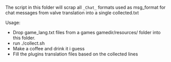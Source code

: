 The script in this folder will scrap all `_Chat_` formats used as msg_format for chat messages from
valve translation into a single collected.txt

Usage:
* Drop game_lang.txt files from a games gamedir/resources/ folder into this folder.
* run ./collect.sh
* Make a coffee and drink it i guess
* Fill the plugins translation files based on the collected lines